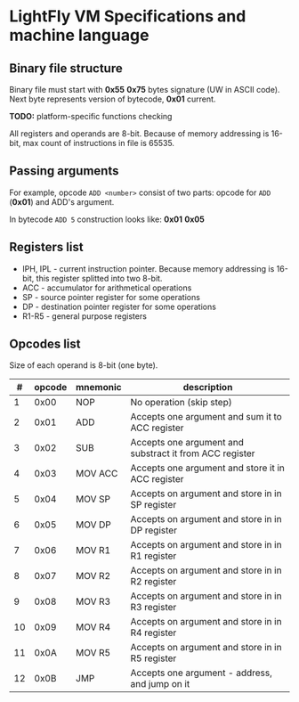 # LightFly VM Specifications and machine language
## Binary file structure
Binary file must start with **0x55** **0x75** bytes signature (UW in ASCII code). 
Next byte represents version of bytecode, **0x01** current.

**TODO:** platform-specific functions checking

All registers and operands are 8-bit.
Because of memory addressing is 16-bit, max count of instructions in file is 65535.
## Passing arguments
For example, opcode `ADD <number>` consist of two parts: opcode for `ADD` (**0x01**) and ADD's argument.

In bytecode `ADD 5` construction looks like:
**0x01** **0x05**

## Registers list
* IPH, IPL - current instruction pointer. Because memory addressing is 16-bit, this register splitted into two 8-bit.
* ACC - accumulator for arithmetical operations
* SP - source pointer register for some operations
* DP - destination pointer register for some operations
* R1-R5 - general purpose registers

## Opcodes list
Size of each operand is 8-bit (one byte).

| # | opcode | mnemonic | description |
| --- | --- | --- | --- |
| 1 | 0x00 | NOP | No operation (skip step) 
| 2 | 0x01 | ADD | Accepts one argument and sum it to ACC register |
| 3 | 0x02 | SUB | Accepts one argument and substract it from ACC register |
| 4 | 0x03 | MOV ACC | Accepts one argument and store it in ACC register |
| 5 | 0x04 | MOV SP | Accepts on argument and store in in SP register |
| 6 | 0x05 | MOV DP | Accepts on argument and store in in DP register |
| 7 | 0x06 | MOV R1 | Accepts on argument and store in in R1 register |
| 8 | 0x07 | MOV R2 | Accepts on argument and store in in R2 register |
| 9 | 0x08 | MOV R3 | Accepts on argument and store in in R3 register |
| 10 | 0x09 | MOV R4 | Accepts on argument and store in in R4 register |
| 11 | 0x0A | MOV R5 | Accepts on argument and store in in R5 register |
| 12 | 0x0B | JMP | Accepts one argument - address, and jump on it |